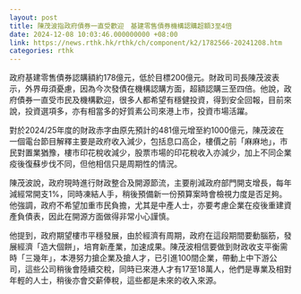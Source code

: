 ```yaml
---
layout: post
title: 陳茂波指政府債券一直受歡迎　基建零售債券機構認購超額3至4倍
date: 2024-12-08 10:03:46.000000000 +08:00
link: https://news.rthk.hk/rthk/ch/component/k2/1782566-20241208.htm
categories: rthk
---
```


政府基建零售債券認購額約178億元，低於目標200億元。財政司司長陳茂波表示，外界毋須憂慮，因為今次發債在機構認購方面，超額認購三至四倍。他說，政府債券一直受市民及機構歡迎，很多人都希望有穩健投資，得到安全回報，目前來說，投資選項多，亦有相當多的好質素公司來港上市，投資市場活躍。

對於2024/25年度的財政赤字由原先預計的481億元增至約1000億元，陳茂波在一個電台節目解釋主要是政府收入減少，包括息口高企，樓價之前「麻麻地」，市民對置業猶豫，樓市印花稅收減少，股票市場的印花稅收入亦減少，加上不同企業疫後復蘇步伐不同，但他相信只是周期性的情況。

陳茂波說，政府現時進行財政整合及開源節流，主要削減政府部門開支增長，每年減經常開支1%，同時凍結人手，稍後預備新一份預算案時會檢視力度是否足夠。他強調，政府不希望加重市民負擔，尤其是中產人士，亦要考慮企業在疫後重建資產負債表，因此在開源方面做得非常小心謹慎。

他提到，政府期望樓市平穩發展，由於經濟有周期，政府在這段期間要動腦筋，發展經濟「造大個餅」，培育新產業，加速成果。陳茂波相信要做到財政收支平衡需時「三幾年」，本港努力搶企業及搶人才，已引進100間企業，帶動上中下游公司，這些公司稍後會陸續交稅，同時已來港人才有17至18萬人，他們是專業及相對年輕的人士，稍後亦會交薪俸稅，這些都是未來的收入來源。
